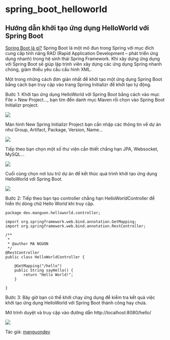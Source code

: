 # spring_boot_helloworld
## Hướng dẫn khởi tạo ứng dụng HelloWorld với Spring Boot

[Spring Boot là gì?](https://manguon.dev/spring-boot-la-gi-tinh-nang-noi-bat-cua-spring-boot/) Spring Boot là một mô đun trong Spring với mục đích cung cấp tính năng RAD (Rapid Application Development – phát triển ứng dụng nhanh) trong hệ sinh thái Spring Framework. Khi xây dựng ứng dụng với Spring Boot sẽ giúp lập trình viên xây dựng các ứng dụng Spring nhanh chóng, giảm thiểu yêu cầu cấu hình XML.

Một trong những cách đơn giản nhất để khởi tạo một ứng dụng Spring Boot bằng cách bạn truy cập vào trang Spring Initializr để khởi tạo tự động.

Bước 1: Khởi tạo ứng dụng HelloWorld với Spring Boot bằng cách vào mục File > New Project…, bạn tìm đến danh mục Maven rồi chọn vào Spring Boot Initializr project.

<img src="https://manguon.dev/wp-content/uploads/2019/06/manguondev-khoi-tao-ung-dung-helloworld-voi-spring-boot-h01.jpg">

Màn hình New Spring Initializr Project bạn cần nhập các thông tin về dự án như Group, Artifact, Package, Version, Name…

<img src="https://manguon.dev/wp-content/uploads/2019/06/manguondev-khoi-tao-ung-dung-helloworld-voi-spring-boot-h02.jpg">

Tiếp theo bạn chọn một số thư viện cần thiết chẳng hạn JPA, Websocket, MySQL…

<img src="https://manguon.dev/wp-content/uploads/2019/06/manguondev-khoi-tao-ung-dung-helloworld-voi-spring-boot-h03-768x500.jpg">

Cuối cùng chọn nơi lưu trữ dự án để kết thúc quá trình khởi tạo ứng dụng HelloWorld với Spring Boot.

<img src="https://manguon.dev/wp-content/uploads/2019/06/manguondev-khoi-tao-ung-dung-helloworld-voi-spring-boot-h04-768x500.jpg">

Bước 2: Tiếp theo bạn tạo controller chẳng hạn HelloWorldController để hiển thị dòng chữ Hello World khi truy cập.

```
package dev.manguon.helloworld.controller;
 
import org.springframework.web.bind.annotation.GetMapping;
import org.springframework.web.bind.annotation.RestController;
 
/**
 *
 * @author MA NGUON
 */
@RestController
public class HelloWorldController {
 
    @GetMapping("/hello")
    public String sayHello() {
        return "Hello World!";
    }
 
}
```

Bước 3: Bây giờ bạn có thể khởi chạy ứng dụng để kiểm tra kết quả việc khởi tạo ứng dụng HelloWorld với Spring Boot thành công hay chưa.

Mở trình duyệt và truy cập vào đường dẫn http://localhost:8080/hello/

<img src="https://manguon.dev/wp-content/uploads/2019/06/manguondev-khoi-tao-ung-dung-helloworld-voi-spring-boot-h05.jpg">

Tác giả: [manguondev](https://manguon.dev/author/manguondev/)